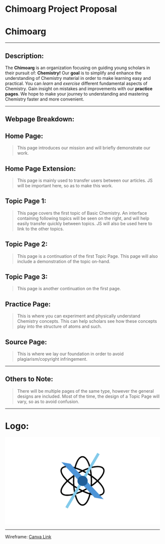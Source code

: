 # Chimoarg Project Proposal

# __Chimoarg__
******
## Description:
The __Chimoarg__ is an organization focusing on guiding young scholars in their pursuit of: __Chemistry!__ Our __goal__ is to simplify and enhance the understanding of Chemistry material in order to make learning easy and practical. You can _learn_ and _exercise_ different fundamental aspects of Chemistry. Gain insight on mistakes and improvements with our __practice pages__. We hope to make your journey to understanding and mastering Chemistry faster and more convenient.
******
## Webpage Breakdown:

## Home Page:
> This page introduces our mission and will briefly demonstrate our work. 

## Home Page Extension:
> This page is mainly used to transfer users between our articles. JS will be important here, so as to make this work.

## Topic Page 1:
> This page covers the first topic of Basic Chemistry. An interface containing following topics will be seen on the right, and will help easily transfer quickly between topics. JS will also be used here to link to the other topics.

## Topic Page 2:
> This page is a continuation of the first Topic Page. This page will also include a demonstration of the topic on-hand.

## Topic Page 3:
> This page is another continuation on the first page.

## Practice Page:
> This is where you can experiment and physically understand Chemistry concepts. This can help scholars see how these concepts play into the structure of atoms and such.

## Source Page:
> This is where we lay our foundation in order to avoid plagiarism/copyright infringement.

******
## Others to Note:
> There will be multiple pages of the same type, however the general designs are included. Most of the time, the design of a Topic Page will vary, so as to avoid confusion.
******
# Logo:
![Chimoarg Logo](https://github.com/Sebastian-Hugo-Gutierrez/WDProjSodiumGutierrezNavarro/blob/main/gifs/chimoarg.gif)

******
Wireframe:
[Canva Link](https://www.canva.com/design/DAG3KZoMgI0/JjcPcnkZ7nAGfZaV4Uegng/edit)

